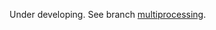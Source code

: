Under developing. See branch [multiprocessing](https://github.com/YieldNull/avmoo/tree/multiprocessing).